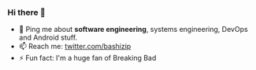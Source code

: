 ### Hi there 👋

- 💬 Ping me about **software engineering**, systems engineering, DevOps and Android stuff.
- 📫 Reach me: [twitter.com/bashizip](https://twitter.com/bashizip)
- ⚡️ Fun fact: I'm a huge fan of Breaking Bad
